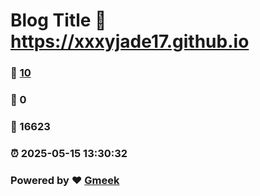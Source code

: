 # Blog Title :link: https://xxxyjade17.github.io 
### :page_facing_up: [10](https://xxxyjade17.github.io/tag.html) 
### :speech_balloon: 0 
### :hibiscus: 16623 
### :alarm_clock: 2025-05-15 13:30:32 
### Powered by :heart: [Gmeek](https://github.com/Meekdai/Gmeek)
